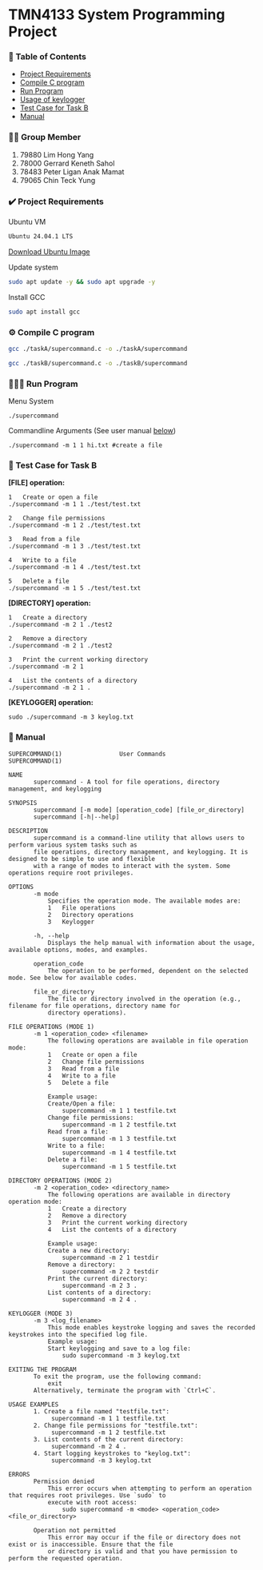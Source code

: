 # TMN4133 System Programming Project 

### 📑 Table of Contents

- [Project Requirements](#-project-requirements)
- [Compile C program](#-compile-c-program)
- [Run Program](#-run-program)
- [Usage of keylogger](#️-usage-of-keylogger)
- [Test Case for Task B](#-test-case-for-task-b)
- [Manual](#-manual)

### 🧑‍💻 Group Member

1. 79880 Lim Hong Yang
2. 78000 Gerrard Keneth Sahol
3. 78483 Peter Ligan Anak Mamat
4. 79065 Chin Teck Yung

### ✔️ Project Requirements

Ubuntu VM

```sh
Ubuntu 24.04.1 LTS
```
[Download Ubuntu Image](https://ubuntu.com/download/desktop)

Update system
```sh
sudo apt update -y && sudo apt upgrade -y
```

Install GCC
```sh
sudo apt install gcc 
```


### ⚙️ Compile C program

```sh
gcc ./taskA/supercommand.c -o ./taskA/supercommand

gcc ./taskB/supercommand.c -o ./taskB/supercommand
```

### 🏃‍♂️‍➡️ Run Program

Menu System

```
./supercommand
```

Commandline Arguments (See user manual [below](#commandline-args-manual))
```
./supercommand -m 1 1 hi.txt #create a file
```

### 🔬 Test Case for Task B

**[FILE] operation:**
```
1   Create or open a file
./supercommand -m 1 1 ./test/test.txt

2   Change file permissions
./supercommand -m 1 2 ./test/test.txt 

3   Read from a file
./supercommand -m 1 3 ./test/test.txt 

4   Write to a file
./supercommand -m 1 4 ./test/test.txt 

5   Delete a file
./supercommand -m 1 5 ./test/test.txt
```


**[DIRECTORY] operation:**
```
1   Create a directory
./supercommand -m 2 1 ./test2

2   Remove a directory
./supercommand -m 2 1 ./test2

3   Print the current working directory
./supercommand -m 2 1

4   List the contents of a directory
./supercommand -m 2 1 .
```


**[KEYLOGGER] operation:**
```
sudo ./supercommand -m 3 keylog.txt
```


### 📃 Manual
```
SUPERCOMMAND(1)                User Commands               SUPERCOMMAND(1)

NAME
       supercommand - A tool for file operations, directory management, and keylogging

SYNOPSIS
       supercommand [-m mode] [operation_code] [file_or_directory]
       supercommand [-h|--help]

DESCRIPTION
       supercommand is a command-line utility that allows users to perform various system tasks such as
       file operations, directory management, and keylogging. It is designed to be simple to use and flexible
       with a range of modes to interact with the system. Some operations require root privileges.

OPTIONS
       -m mode
           Specifies the operation mode. The available modes are:
           1   File operations
           2   Directory operations
           3   Keylogger

       -h, --help
           Displays the help manual with information about the usage, available options, modes, and examples.

       operation_code
           The operation to be performed, dependent on the selected mode. See below for available codes.

       file_or_directory
           The file or directory involved in the operation (e.g., filename for file operations, directory name for
           directory operations).

FILE OPERATIONS (MODE 1)
       -m 1 <operation_code> <filename>
           The following operations are available in file operation mode:
           1   Create or open a file
           2   Change file permissions
           3   Read from a file
           4   Write to a file
           5   Delete a file

           Example usage:
           Create/Open a file:
               supercommand -m 1 1 testfile.txt
           Change file permissions:
               supercommand -m 1 2 testfile.txt
           Read from a file:
               supercommand -m 1 3 testfile.txt
           Write to a file:
               supercommand -m 1 4 testfile.txt
           Delete a file:
               supercommand -m 1 5 testfile.txt

DIRECTORY OPERATIONS (MODE 2)
       -m 2 <operation_code> <directory_name>
           The following operations are available in directory operation mode:
           1   Create a directory
           2   Remove a directory
           3   Print the current working directory
           4   List the contents of a directory

           Example usage:
           Create a new directory:
               supercommand -m 2 1 testdir
           Remove a directory:
               supercommand -m 2 2 testdir
           Print the current directory:
               supercommand -m 2 3 .
           List contents of a directory:
               supercommand -m 2 4 .

KEYLOGGER (MODE 3)
       -m 3 <log_filename>
           This mode enables keystroke logging and saves the recorded keystrokes into the specified log file.
           Example usage:
           Start keylogging and save to a log file:
               sudo supercommand -m 3 keylog.txt

EXITING THE PROGRAM
       To exit the program, use the following command:
           exit
       Alternatively, terminate the program with `Ctrl+C`.

USAGE EXAMPLES
       1. Create a file named "testfile.txt":
            supercommand -m 1 1 testfile.txt
       2. Change file permissions for "testfile.txt":
            supercommand -m 1 2 testfile.txt
       3. List contents of the current directory:
            supercommand -m 2 4 .
       4. Start logging keystrokes to "keylog.txt":
            supercommand -m 3 keylog.txt

ERRORS
       Permission denied
           This error occurs when attempting to perform an operation that requires root privileges. Use `sudo` to
           execute with root access:
               sudo supercommand -m <mode> <operation_code> <file_or_directory>

       Operation not permitted
           This error may occur if the file or directory does not exist or is inaccessible. Ensure that the file
           or directory is valid and that you have permission to perform the requested operation.

```

